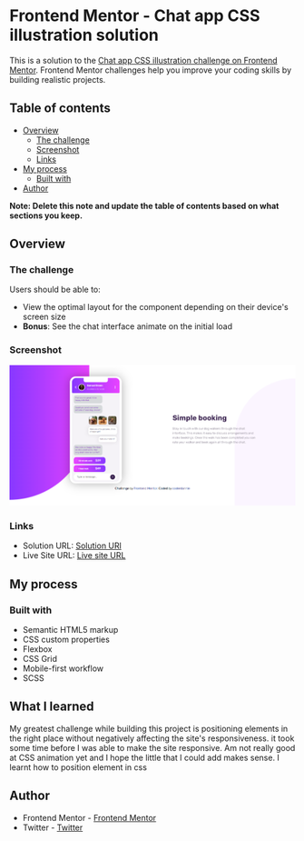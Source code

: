 # Frontend Mentor - Chat app CSS illustration solution

This is a solution to the [Chat app CSS illustration challenge on Frontend Mentor](https://www.frontendmentor.io/challenges/chat-app-css-illustration-O5auMkFqY). Frontend Mentor challenges help you improve your coding skills by building realistic projects.

## Table of contents

- [Overview](#overview)
  - [The challenge](#the-challenge)
  - [Screenshot](#screenshot)
  - [Links](#links)
- [My process](#my-process)
  - [Built with](#built-with)
- [Author](#author)

**Note: Delete this note and update the table of contents based on what sections you keep.**

## Overview

### The challenge

Users should be able to:

- View the optimal layout for the component depending on their device's screen size
- **Bonus**: See the chat interface animate on the initial load

### Screenshot

![](./images/screenshot.PNG)

### Links

- Solution URL: [Solution URl](https://www.frontendmentor.io/solutions/chat-app-illustrustion-OWqls5xfU8)
- Live Site URL: [Live site URL](https://chat-app-coderdannie.netlify.app/)

## My process

### Built with

- Semantic HTML5 markup
- CSS custom properties
- Flexbox
- CSS Grid
- Mobile-first workflow
- SCSS

## What I learned

My greatest challenge while building this project is positioning elements in the right place without negatively affecting the site's responsiveness. it took some time before I was able to make the site responsive.
Am not really good at CSS animation yet and I hope the little that I could add makes sense. I learnt how to position element in css

## Author

- Frontend Mentor - [Frontend Mentor](https://www.frontendmentor.io/profile/coderdannie)
- Twitter - [Twitter](https://www.twitter.com/coderdannie)
